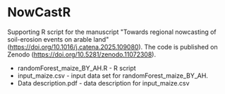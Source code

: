 # NowCastR
Supporting R script for the manuscript "Towards regional nowcasting of soil-erosion events on arable land" (https://doi.org/10.1016/j.catena.2025.109080). The code is published on Zenodo (https://doi.org/10.5281/zenodo.11072308).

* randomForest_maize_BY_AH.R - R script
* input_maize.csv - input data set for randomForest_maize_BY_AH.
* Data description.pdf - data description for input_maize.csv

